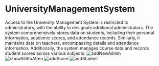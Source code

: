 # UniversityManagementSystem
Access to the University Management System is restricted to administrators, with the ability to designate additional administrators. The system comprehensively stores data on students, including their personal information, academic scores, and attendance records. Similarly, it maintains data on teachers, encompassing details and attendance information. Additionally, the system manages course data and records student scores across various subjects.
![addNewAdmin](https://github.com/PasinduAR/UniversityManagementSystem/assets/126154811/2e4567ff-f7b3-4d4f-a197-e14856493b23)
![showAllStuAtten](https://github.com/PasinduAR/UniversityManagementSystem/assets/126154811/efcd3d39-c40a-4b92-8d04-40ebe3430d52)
![addScore](https://github.com/PasinduAR/UniversityManagementSystem/assets/126154811/5b3d9d80-a8c0-41bd-9e69-55bbca759734)
![addStudent](https://github.com/PasinduAR/UniversityManagementSystem/assets/126154811/70980679-3d69-4e01-aa7b-c8a39846412a)
